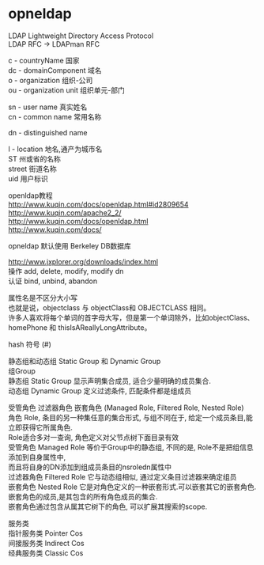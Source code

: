 
# opneldap  

LDAP  Lightweight Directory Access Protocol  
LDAP RFC -> LDAPman RFC  


c - countryName  国家  
dc - domainComponent  域名  
o - organization  组织-公司  
ou - organization unit  组织单元-部门  

sn - user name  真实姓名  
cn - common name  常用名称  

dn - distinguished name  

l - location 地名,通产为城市名  
ST 州或省的名称  
street 街道名称  
uid 用户标识  

openldap教程  
http://www.kuqin.com/docs/openldap.html#id2809654  
http://www.kuqin.com/apache2_2/  
http://www.kuqin.com/docs/openldap.html  
http://www.kuqin.com/docs/  

opneldap 默认使用 Berkeley DB数据库  

http://www.jxplorer.org/downloads/index.html  
操作 add, delete, modify, modify dn  
认证 bind, unbind, abandon  

属性名是不区分大小写  
也就是说，objectclass 与 objectClass和 OBJECTCLASS 相同。  
许多人喜欢将每个单词的首字母大写，但是第一个单词除外，比如objectClass、homePhone 和 thisIsAReallyLongAttribute。  

hash 符号 (#)  

静态组和动态组 Static Group 和 Dynamic Group  
组Group  
静态组 Static Group 显示声明集合成员, 适合少量明确的成员集合.  
动态组 Dynamic Group 定义过滤条件, 匹配条件都是组成员  

受管角色 过滤器角色 嵌套角色 (Managed Role, Filtered Role, Nested Role)  
角色 Role, 条目的另一种集任意的集合形式, 与组不同在于, 给定一个成员条目,能立即获得它所属角色.  
Role适合多对一查询, 角色定义对父节点树下面目录有效  
受管角色 Managed Role 等价于Group中的静态组, 不同的是, Role不是把组信息添加到自身属性中,  
而且将自身的DN添加到组成员条目的nsroledn属性中  
过滤器角色 Filtered Role 它与动态组相似, 通过定义条目过滤器来确定组员  
嵌套角色 Nested Role 它是对角色定义的一种嵌套形式.可以嵌套其它的嵌套角色. 嵌套角色的成员,是其包含的所有角色成员的集合.  
嵌套角色通过包含从属其它树下的角色, 可以扩展其搜索的scope.  

服务类  
指针服务类 Pointer Cos   
间接服务类 Indirect Cos   
经典服务类 Classic Cos   



 